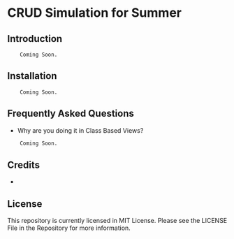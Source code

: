 # CRUD Simulation for Summer

## Introduction

```text
    Coming Soon.
```

## Installation

```text
    Coming Soon.
```

## Frequently Asked Questions

- Why are you doing it in Class Based Views?

```python
    Coming Soon.
```

## Credits

-

## License

This repository is currently licensed in MIT License. Please see the LICENSE File in the Repository for more information.